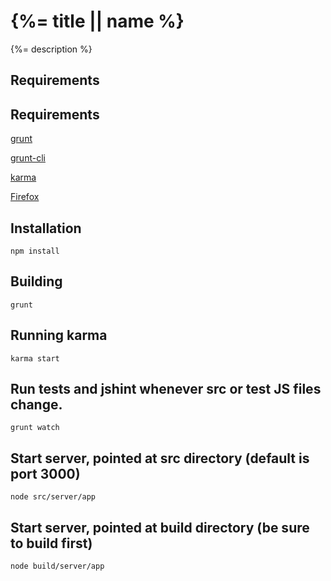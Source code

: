 # {%= title || name %}

{%= description %}

## Requirements
[grunt]: https://github.com/gruntjs/grunt
[grunt-cli]: https://github.com/gruntjs/grunt-cli
[karma]: https://github.com/karma-runner/karma
[Firefox]: http://www.mozilla.org/en-US/firefox

## Requirements
[grunt][]

[grunt-cli][]

[karma][]

[Firefox][]

## Installation
```
npm install
```

## Building
```
grunt
```

## Running karma
```
karma start
```

## Run tests and jshint whenever src or test JS files change.
```
grunt watch
```

## Start server, pointed at src directory (default is port 3000)
```
node src/server/app
```

## Start server, pointed at build directory (be sure to build first)
```
node build/server/app
```
